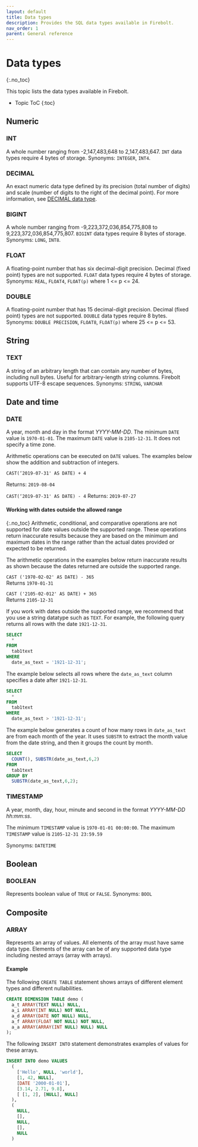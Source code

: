 ```yaml
---
layout: default
title: Data types
description: Provides the SQL data types available in Firebolt.
nav_order: 1
parent: General reference
---
```


# Data types
{:.no_toc}

This topic lists the data types available in Firebolt.

* Topic ToC
{:toc}


## Numeric

### INT
A whole number ranging from -2,147,483,648 to 2,147,483,647. `INT` data types require 4 bytes of storage.
Synonyms: `INTEGER`, `INT4`.

### DECIMAL
An exact numeric data type defined by its precision (total number of digits) and scale (number of digits to the right of the decimal point). For more information, see [DECIMAL data type](decimal-data-type.md).

### BIGINT
A whole number ranging from -9,223,372,036,854,775,808 to 9,223,372,036,854,775,807. `BIGINT` data types require 8 bytes of storage.
Synonyms: `LONG`, `INT8`.

### FLOAT
A floating-point number that has six decimal-digit precision. Decimal (fixed point) types are not supported. `FLOAT` data types require 4 bytes of storage.
Synonyms: `REAL`, `FLOAT4`, `FLOAT(p)` where 1 <= p <= 24.

### DOUBLE
A floating-point number that has 15 decimal-digit precision. Decimal (fixed point) types are not supported. `DOUBLE` data types require 8 bytes.
Synonyms: `DOUBLE PRECISION`, `FLOAT8`, `FLOAT(p)` where 25 <= p <= 53.

## String

### TEXT
A string of an arbitrary length that can contain any number of bytes, including null bytes. Useful for arbitrary-length string columns. Firebolt supports UTF-8 escape sequences.
Synonyms: `STRING`, `VARCHAR`

## Date and time

### DATE
A year, month and day in the format *YYYY-MM-DD*. The minimum `DATE` value is `1970-01-01`. The maximum `DATE` value is `2105-12-31`. It does not specify a time zone.

Arithmetic operations can be executed on `DATE` values. The examples below show the addition and subtraction of integers.

`CAST(‘2019-07-31' AS DATE) + 4`

Returns: `2019-08-04`

`CAST(‘2019-07-31' AS DATE) - 4`
Returns: `2019-07-27`

#### Working with dates outside the allowed range
{:.no_toc}
Arithmetic, conditional, and comparative operations are not supported for date values outside the supported range. These operations return inaccurate results because they are based on the minimum and maximum dates in the range rather than the actual dates provided or expected to be returned.  

The arithmetic operations in the examples below return inaccurate results as shown because the dates returned are outside the supported range.  

`CAST ('1970-02-02' AS DATE) - 365`  
Returns `1970-01-31`  

`CAST ('2105-02-012' AS DATE) + 365`  
Returns `2105-12-31`  

If you work with dates outside the supported range, we recommend that you use a string datatype such as `TEXT`. For example, the following query returns all rows with the date `1921-12-31`.

```sql
SELECT
  *
FROM
  tab1text
WHERE
  date_as_text = '1921-12-31';
```

The example below selects all rows where the `date_as_text` column specifies a date after `1921-12-31`.

```sql
SELECT
  *
FROM
  tab1text
WHERE
  date_as_text > '1921-12-31';
```

The example below generates a count of how many rows in `date_as_text` are from each month of the year. It uses `SUBSTR` to extract the month value from the date string, and then it groups the count by month.

```sql
SELECT
  COUNT(), SUBSTR(date_as_text,6,2)
FROM
  tab1text
GROUP BY
  SUBSTR(date_as_text,6,2);
```
### TIMESTAMP

A year, month, day, hour, minute and second in the format *YYYY-MM-DD hh:mm:ss*.

The minimum `TIMESTAMP` value is `1970-01-01 00:00:00`. The maximum `TIMESTAMP` value is `2105-12-31 23:59.59`

Synonyms: `DATETIME`

## Boolean

### BOOLEAN
Represents boolean value of `TRUE` or `FALSE`.
Synonyms: `BOOL`

## Composite

### ARRAY
Represents an array of values. All elements of the array must have same data type. Elements of the array can be of any supported data type including nested arrays (array with arrays).

#### Example

The following `CREATE TABLE` statement shows arrays of different element types and different nullabilities.

```sql
CREATE DIMENSION TABLE demo (
  a_t ARRAY(TEXT NULL) NULL,
  a_i ARRAY(INT NULL) NOT NULL,
  a_d ARRAY(DATE NOT NULL) NULL,
  a_f ARRAY(FLOAT NOT NULL) NOT NULL,
  a_a ARRAY(ARRAY(INT NULL) NULL) NULL
);
```

The following `INSERT INTO` statement demonstrates examples of values for these arrays.

```sql
INSERT INTO demo VALUES
  (
    ['Hello', NULL, 'world'],
    [1, 42, NULL],
    [DATE '2000-01-01'],
    [3.14, 2.71, 9.8],
    [ [1, 2], [NULL], NULL]
  ),
  (
    NULL,
    [],
    NULL,
    [],
    NULL
  )
```
